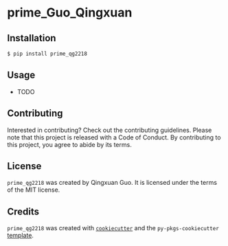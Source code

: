 # prime_Guo_Qingxuan
## Installation

```bash
$ pip install prime_qg2218
```

## Usage

- TODO

## Contributing
Interested in contributing? Check out the contributing guidelines. Please note that this project is released with a Code of Conduct. By contributing to this project, you agree to abide by its terms.

## License
`prime_qg2218` was created by Qingxuan Guo. It is licensed under the terms of the MIT license.

## Credits
`prime_qg2218` was created with [`cookiecutter`](https://cookiecutter.readthedocs.io/en/latest/) and the `py-pkgs-cookiecutter` [template](https://github.com/py-pkgs/py-pkgs-cookiecutter).
